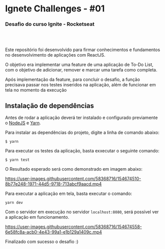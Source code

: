 # Ignete Challenges - #01
### Desafio do curso Ignite - Rocketseat
<br>
<br>
<p>
Este repositório foi desenvolvido para firmar conhecimentos e fundamentos no desenvolvimento de aplicações com ReactJS.

O objetivo era implementar uma feature de uma aplicação de To-Do List, com o objetivo de adicionar, remover e marcar uma tarefa como completa.
</p>

<p>Após implementação da feature, para concluir o desafio, a função precisava passar nos testes inseridos na aplicação, além de funcionar em tela no momento da execução
</p>

## Instalação de dependências
Antes de rodar a aplicação deverá ter instalado e configurado previamente o <a href="https://nodejs.org/en/">NodeJS</a> e <a href="https://yarnpkg.com/">Yarn</a>. 

Para instalar as dependências do projeto, digite a linha de comando abaixo:

`$ yarn`

Para executar os testes da aplicação, basta exxecutar o seguinte comando:

`$ yarn test`

O Resultado esperado será como demonstrado em imagem abaixo:

https://user-images.githubusercontent.com/58368716/154674510-8b77e248-1971-44d5-9718-713abcf9aacd.mp4



Para executar a aplicação em tela, basta executar o comando:

`yarn dev`

Com o servidor em execução no servidor `localhost:8080`, será possível ver a aplicação em funcionamento.

https://user-images.githubusercontent.com/58368716/154674558-6e58fc8a-acb0-4e43-99a1-e1b129a1409c.mp4




Finalizado com sucesso o desafio :)
